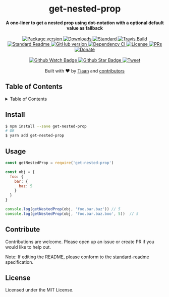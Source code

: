 <h1 align="center">get-nested-prop</h1>
<div align="center">
  <strong>A one-liner to get a nested prop using dot-notation with a optional default value as fallback</strong>
</div>
<br>
<div align="center">
  <a href="https://npmjs.org/package/get-nested-prop">
    <img src="https://img.shields.io/npm/v/get-nested-prop.svg?style=flat-square" alt="Package version" />
  </a>
  <a href="https://npmjs.org/package/get-nested-prop">
  <img src="https://img.shields.io/npm/dm/get-nested-prop.svg?style=flat-square" alt="Downloads" />
  </a>
  <a href="https://github.com/feross/standard">
    <img src="https://img.shields.io/badge/code%20style-standard-brightgreen.svg?style=flat-square" alt="Standard" />
  </a>
  <a href="https://travis-ci.org/tiaanduplessis/get-nested-prop">
    <img src="https://img.shields.io/travis/tiaanduplessis/get-nested-prop.svg?style=flat-square" alt="Travis Build" />
  </a>
  <a href="https://github.com/RichardLitt/standard-readme)">
    <img src="https://img.shields.io/badge/standard--readme-OK-green.svg?style=flat-square" alt="Standard Readme" />
  </a>
  <a href="https://badge.fury.io/gh/tiaanduplessis%2Fget-nested-prop">
    <img src="https://badge.fury.io/gh/tiaanduplessis%2Fget-nested-prop.svg?style=flat-square" alt="GitHub version" />
  </a>
  <a href="https://dependencyci.com/github/tiaanduplessis/get-nested-prop">
    <img src="https://dependencyci.com/github/tiaanduplessis/get-nested-prop/badge?style=flat-square" alt="Dependency CI" />
  </a>
  <a href="https://github.com/tiaanduplessis/get-nested-prop/blob/master/LICENSE">
    <img src="https://img.shields.io/npm/l/get-nested-prop.svg?style=flat-square" alt="License" />
  </a>
  <a href="http://makeapullrequest.com">
    <img src="https://img.shields.io/badge/PRs-welcome-brightgreen.svg?style=flat-square" alt="PRs" />
  </a>
  <a href="https://www.paypal.me/tiaanduplessis/1">
    <img src="https://img.shields.io/badge/$-support-green.svg?style=flat-square" alt="Donate" />
  </a>
</div>
<br>
<div align="center">
  <a href="https://github.com/tiaanduplessis/get-nested-prop/watchers">
    <img src="https://img.shields.io/github/watchers/tiaanduplessis/get-nested-prop.svg?style=social" alt="Github Watch Badge" />
  </a>
  <a href="https://github.com/tiaanduplessis/get-nested-prop/stargazers">
    <img src="https://img.shields.io/github/stars/tiaanduplessis/get-nested-prop.svg?style=social" alt="Github Star Badge" />
  </a>
  <a href="https://twitter.com/intent/tweet?text=Check%20out%20get-nested-prop!%20https://github.com/tiaanduplessis/get-nested-prop%20%F0%9F%91%8D">
    <img src="https://img.shields.io/twitter/url/https/github.com/tiaanduplessis/get-nested-prop.svg?style=social" alt="Tweet" />
  </a>
</div>
<br>
<div align="center">
  Built with ❤︎ by <a href="tiaan.beer">Tiaan</a> and <a href="https://github.com/tiaanduplessis/get-nested-prop/graphs/contributors">contributors</a>
</div>

<h2>Table of Contents</h2>
<details>
  <summary>Table of Contents</summary>
  <li><a href="#install">Install</a></li>
  <li><a href="#usage">Usage</a></li>
  <li><a href="#contribute">Contribute</a></li>
  <li><a href="#license">License</a></li>
</details>

## Install

```sh
$ npm install --save get-nested-prop
# OR
$ yarn add get-nested-prop
```

## Usage

```js
const getNestedProp = require('get-nested-prop')

const obj = {
  foo: {
    bar: {
      baz: 5
    }
  }
}

console.log(getNestedProp(obj, 'foo.bar.baz')) // 5
console.log(getNestedProp(obj, 'foo.bar.baz.boo', 5))  // 5
```

## Contribute

Contributions are welcome. Please open up an issue or create PR if you would like to help out.

Note: If editing the README, please conform to the [standard-readme](https://github.com/RichardLitt/standard-readme) specification.

## License

Licensed under the MIT License.
